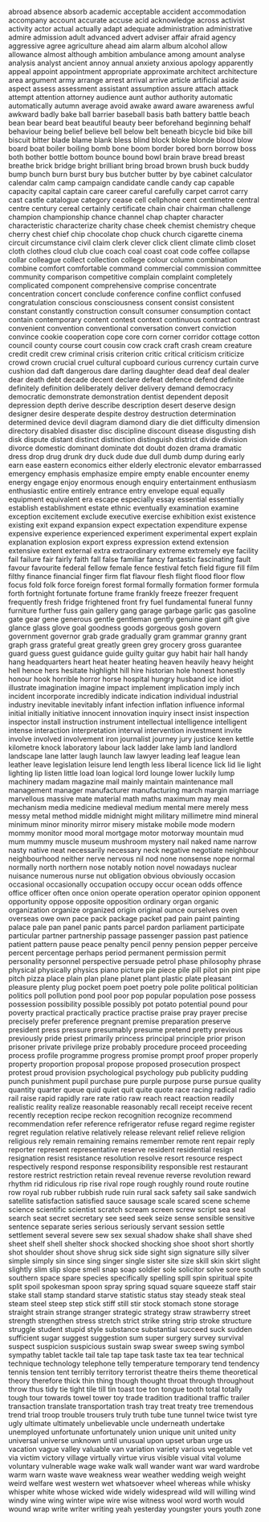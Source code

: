 abroad
absence
absorb
academic
acceptable
accident
accommodation
accompany
account
accurate
accuse
acid
acknowledge
across
activist
activity
actor
actual
actually
adapt
adequate
administration
administrative
admire
admission
adult
advanced
advert
adviser
affair
afraid
agency
aggressive
agree
agriculture
ahead
aim
alarm
album
alcohol
allow
allowance
almost
although
ambition
ambulance
among
amount
analyse
analysis
analyst
ancient
annoy
annual
anxiety
anxious
apology
apparently
appeal
appoint
appointment
appropriate
approximate
architect
architecture
area
argument
army
arrange
arrest
arrival
arrive
article
artificial
aside
aspect
assess
assessment
assistant
assumption
assure
attach
attack
attempt
attention
attorney
audience
aunt
author
authority
automatic
automatically
autumn
average
avoid
awake
award
aware
awareness
awful
awkward
badly
bake
ball
barrier
baseball
basis
bath
battery
battle
beach
bean
bear
beard
beat
beautiful
beauty
beer
beforehand
beginning
behalf
behaviour
being
belief
believe
bell
below
belt
beneath
bicycle
bid
bike
bill
biscuit
bitter
blade
blame
blank
bless
blind
block
bloke
blonde
blood
blow
board
boat
boiler
boiling
bomb
bone
boom
border
bored
born
borrow
boss
both
bother
bottle
bottom
bounce
bound
bowl
brain
brave
bread
breast
breathe
brick
bridge
bright
brilliant
bring
broad
brown
brush
buck
buddy
bump
bunch
burn
burst
bury
bus
butcher
butter
by
bye
cabinet
calculator
calendar
calm
camp
campaign
candidate
candle
candy
cap
capable
capacity
capital
captain
care
career
careful
carefully
carpet
carrot
carry
cast
castle
catalogue
category
cease
cell
cellphone
cent
centimetre
central
centre
century
cereal
certainly
certificate
chain
chair
chairman
challenge
champion
championship
chance
channel
chap
chapter
character
characteristic
characterize
charity
chase
cheek
chemist
chemistry
cheque
cherry
chest
chief
chip
chocolate
chop
chuck
church
cigarette
cinema
circuit
circumstance
civil
claim
clerk
clever
click
client
climate
climb
closet
cloth
clothes
cloud
club
clue
coach
coal
coast
coat
code
coffee
collapse
collar
colleague
collect
collection
college
colour
column
combination
combine
comfort
comfortable
command
commercial
commission
committee
community
comparison
competitive
complain
complaint
completely
complicated
component
comprehensive
comprise
concentrate
concentration
concert
conclude
conference
confine
conflict
confused
congratulation
conscious
consciousness
consent
consist
consistent
constant
constantly
construction
consult
consumer
consumption
contact
contain
contemporary
content
contest
context
continuous
contract
contrast
convenient
convention
conventional
conversation
convert
conviction
convince
cookie
cooperation
cope
core
corn
corner
corridor
cottage
cotton
council
county
course
court
cousin
cow
crack
craft
crash
cream
creature
credit
credit
crew
criminal
crisis
criterion
critic
critical
criticism
criticize
crowd
crown
crucial
cruel
cultural
cupboard
curious
currency
curtain
curve
cushion
dad
daft
dangerous
dare
darling
daughter
dead
deaf
deal
dealer
dear
death
debt
decade
decent
declare
defeat
defence
defend
definite
definitely
definition
deliberately
deliver
delivery
demand
democracy
democratic
demonstrate
demonstration
dentist
dependent
deposit
depression
depth
derive
describe
description
desert
deserve
design
designer
desire
desperate
despite
destroy
destruction
determination
determined
device
devil
diagram
diamond
diary
die
diet
difficulty
dimension
directory
disabled
disaster
disc
discipline
discount
disease
disgusting
dish
disk
dispute
distant
distinct
distinction
distinguish
district
divide
division
divorce
domestic
dominant
dominate
dot
doubt
dozen
drama
dramatic
dress
drop
drug
drunk
dry
duck
dude
due
dull
dumb
dump
during
early
earn
ease
eastern
economics
either
elderly
electronic
elevator
embarrassed
emergency
emphasis
emphasize
empire
empty
enable
encounter
enemy
energy
engage
enjoy
enormous
enough
enquiry
entertainment
enthusiasm
enthusiastic
entire
entirely
entrance
entry
envelope
equal
equally
equipment
equivalent
era
escape
especially
essay
essential
essentially
establish
establishment
estate
ethnic
eventually
examination
examine
exception
excitement
exclude
executive
exercise
exhibition
exist
existence
existing
exit
expand
expansion
expect
expectation
expenditure
expense
expensive
experience
experienced
experiment
experimental
expert
explain
explanation
explosion
export
express
expression
extend
extension
extensive
extent
external
extra
extraordinary
extreme
extremely
eye
facility
fail
failure
fair
fairly
faith
fall
false
familiar
fancy
fantastic
fascinating
fault
favour
favourite
federal
fellow
female
fence
festival
fetch
field
figure
fill
film
filthy
finance
financial
finger
firm
flat
flavour
flesh
flight
flood
floor
flow
focus
fold
folk
force
foreign
forest
formal
formally
formation
former
formula
forth
fortnight
fortunate
fortune
frame
frankly
freeze
freezer
frequent
frequently
fresh
fridge
frightened
front
fry
fuel
fundamental
funeral
funny
furniture
further
fuss
gain
gallery
gang
garage
garbage
garlic
gas
gasoline
gate
gear
gene
generous
gentle
gentleman
gently
genuine
giant
gift
give
glance
glass
glove
goal
goodness
goods
gorgeous
gosh
govern
government
governor
grab
grade
gradually
gram
grammar
granny
grant
graph
grass
grateful
great
greatly
green
grey
grocery
gross
guarantee
guard
guess
guest
guidance
guide
guilty
guitar
guy
habit
hair
hall
handy
hang
headquarters
heart
heat
heater
heating
heaven
heavily
heavy
height
hell
hence
hers
hesitate
highlight
hill
hire
historian
hole
honest
honestly
honour
hook
horrible
horror
horse
hospital
hungry
husband
ice
idiot
illustrate
imagination
imagine
impact
implement
implication
imply
inch
incident
incorporate
incredibly
indicate
indication
individual
industrial
industry
inevitable
inevitably
infant
infection
inflation
influence
informal
initial
initially
initiative
innocent
innovation
inquiry
insect
insist
inspection
inspector
install
instruction
instrument
intellectual
intelligence
intelligent
intense
interaction
interpretation
interval
intervention
investment
invite
involve
involved
involvement
iron
journalist
journey
jury
justice
keen
kettle
kilometre
knock
laboratory
labour
lack
ladder
lake
lamb
land
landlord
landscape
lane
latter
laugh
launch
law
lawyer
leading
leaf
league
lean
leather
leave
legislation
leisure
lend
length
less
liberal
licence
lick
lid
lie
light
lighting
lip
listen
little
load
loan
logical
lord
lounge
lower
luckily
lump
machinery
madam
magazine
mail
mainly
maintain
maintenance
mall
management
manager
manufacturer
manufacturing
march
margin
marriage
marvellous
massive
mate
material
math
maths
maximum
may
meal
mechanism
media
medicine
medieval
medium
mental
mere
merely
mess
messy
metal
method
middle
midnight
might
military
millimetre
mind
mineral
minimum
minor
minority
mirror
misery
mistake
mobile
mode
modern
mommy
monitor
mood
moral
mortgage
motor
motorway
mountain
mud
mum
mummy
muscle
museum
mushroom
mystery
nail
naked
name
narrow
nasty
native
neat
necessarily
necessary
neck
negative
negotiate
neighbour
neighbourhood
neither
nerve
nervous
nil
nod
none
nonsense
nope
normal
normally
north
northern
nose
notably
notion
novel
nowadays
nuclear
nuisance
numerous
nurse
nut
obligation
obvious
obviously
occasion
occasional
occasionally
occupation
occupy
occur
ocean
odds
offence
office
officer
often
once
onion
operate
operation
operator
opinion
opponent
opportunity
oppose
opposite
opposition
ordinary
organ
organic
organization
organize
organized
origin
original
ounce
ourselves
oven
overseas
owe
own
pace
pack
package
packet
pad
pain
paint
painting
palace
pale
pan
panel
panic
pants
parcel
pardon
parliament
participate
particular
partner
partnership
passage
passenger
passion
past
patience
patient
pattern
pause
peace
penalty
pencil
penny
pension
pepper
perceive
percent
percentage
perhaps
period
permanent
permission
permit
personality
personnel
perspective
persuade
petrol
phase
philosophy
phrase
physical
physically
physics
piano
picture
pie
piece
pile
pill
pilot
pin
pint
pipe
pitch
pizza
place
plain
plan
plane
planet
plant
plastic
plate
pleasant
pleasure
plenty
plug
pocket
poem
poet
poetry
pole
polite
political
politician
politics
poll
pollution
pond
pool
poor
pop
popular
population
pose
possess
possession
possibility
possible
possibly
pot
potato
potential
pound
pour
poverty
practical
practically
practice
practise
praise
pray
prayer
precise
precisely
prefer
preference
pregnant
premise
preparation
preserve
president
press
pressure
presumably
presume
pretend
pretty
previous
previously
pride
priest
primarily
princess
principal
principle
prior
prison
prisoner
private
privilege
prize
probably
procedure
proceed
proceeding
process
profile
programme
progress
promise
prompt
proof
proper
properly
property
proportion
proposal
propose
proposed
prosecution
prospect
protest
proud
provision
psychological
psychology
pub
publicity
pudding
punch
punishment
pupil
purchase
pure
purple
purpose
purse
pursue
quality
quantity
quarter
queue
quid
quiet
quit
quite
quote
race
racing
radical
radio
rail
raise
rapid
rapidly
rare
rate
ratio
raw
reach
react
reaction
readily
realistic
reality
realize
reasonable
reasonably
recall
receipt
receive
recent
recently
reception
recipe
reckon
recognition
recognize
recommend
recommendation
refer
reference
refrigerator
refuse
regard
regime
register
regret
regulation
relative
relatively
release
relevant
relief
relieve
religion
religious
rely
remain
remaining
remains
remember
remote
rent
repair
reply
reporter
represent
representative
reserve
resident
residential
resign
resignation
resist
resistance
resolution
resolve
resort
resource
respect
respectively
respond
response
responsibility
responsible
rest
restaurant
restore
restrict
restriction
retain
reveal
revenue
reverse
revolution
reward
rhythm
rid
ridiculous
rip
rise
rival
rope
rough
roughly
round
route
routine
row
royal
rub
rubber
rubbish
rude
ruin
rural
sack
safety
sail
sake
sandwich
satellite
satisfaction
satisfied
sauce
sausage
scale
scared
scene
scheme
science
scientific
scientist
scratch
scream
screen
screw
script
sea
seal
search
seat
secret
secretary
see
seed
seek
seize
sense
sensible
sensitive
sentence
separate
series
serious
seriously
servant
session
settle
settlement
several
severe
sew
sex
sexual
shadow
shake
shall
shave
shed
sheet
shelf
shell
shelter
shock
shocked
shocking
shoe
shoot
short
shortly
shot
shoulder
shout
shove
shrug
sick
side
sight
sign
signature
silly
silver
simple
simply
sin
since
sing
singer
single
sister
site
size
skill
skin
skirt
slight
slightly
slim
slip
slope
smell
snap
soap
soldier
sole
solicitor
solve
sore
south
southern
space
spare
species
specifically
spelling
spill
spin
spiritual
spite
split
spoil
spokesman
spoon
spray
spring
squad
square
squeeze
staff
stair
stake
stall
stamp
standard
starve
statistic
status
stay
steady
steak
steal
steam
steel
steep
step
stick
stiff
still
stir
stock
stomach
stone
storage
straight
strain
strange
stranger
strategic
strategy
straw
strawberry
street
strength
strengthen
stress
stretch
strict
strike
string
strip
stroke
structure
struggle
student
stupid
style
substance
substantial
succeed
suck
sudden
sufficient
sugar
suggest
suggestion
sum
super
surgery
survey
survival
suspect
suspicion
suspicious
sustain
swap
swear
sweep
swing
symbol
sympathy
tablet
tackle
tail
tale
tap
tape
task
taste
tax
tea
tear
technical
technique
technology
telephone
telly
temperature
temporary
tend
tendency
tennis
tension
tent
terribly
territory
terrorist
theatre
theirs
theme
theoretical
theory
therefore
thick
thin
thing
though
thought
throat
through
throughout
throw
thus
tidy
tie
tight
tile
till
tin
toast
toe
ton
tongue
tooth
total
totally
tough
tour
towards
towel
tower
toy
trade
tradition
traditional
traffic
trailer
transaction
translate
transportation
trash
tray
treat
treaty
tree
tremendous
trend
trial
troop
trouble
trousers
truly
truth
tube
tune
tunnel
twice
twist
tyre
ugly
ultimate
ultimately
unbelievable
uncle
underneath
undertake
unemployed
unfortunate
unfortunately
union
unique
unit
united
unity
universal
universe
unknown
until
unusual
upon
upset
urban
urge
us
vacation
vague
valley
valuable
van
variation
variety
various
vegetable
vet
via
victim
victory
village
virtually
virtue
virus
visible
visual
vital
volume
voluntary
vulnerable
wage
wake
walk
wall
wander
want
war
ward
wardrobe
warm
warn
waste
wave
weakness
wear
weather
wedding
weigh
weight
weird
welfare
west
western
wet
whatsoever
wheel
whereas
while
whisky
whisper
white
whose
wicked
wide
widely
widespread
wild
will
willing
wind
windy
wine
wing
winter
wipe
wire
wise
witness
wool
word
worth
would
wound
wrap
write
writer
writing
yeah
yesterday
youngster
yours
youth
zone